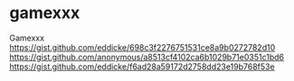 # gamexxx
Gamexxx
https://gist.github.com/eddicke/698c3f2276751531ce8a9b0272782d10
https://gist.github.com/anonymous/a8513cf4102ca6b1029b71e0351c1bd6
https://gist.github.com/eddicke/f6ad28a59172d2758dd23e19b768f53e

